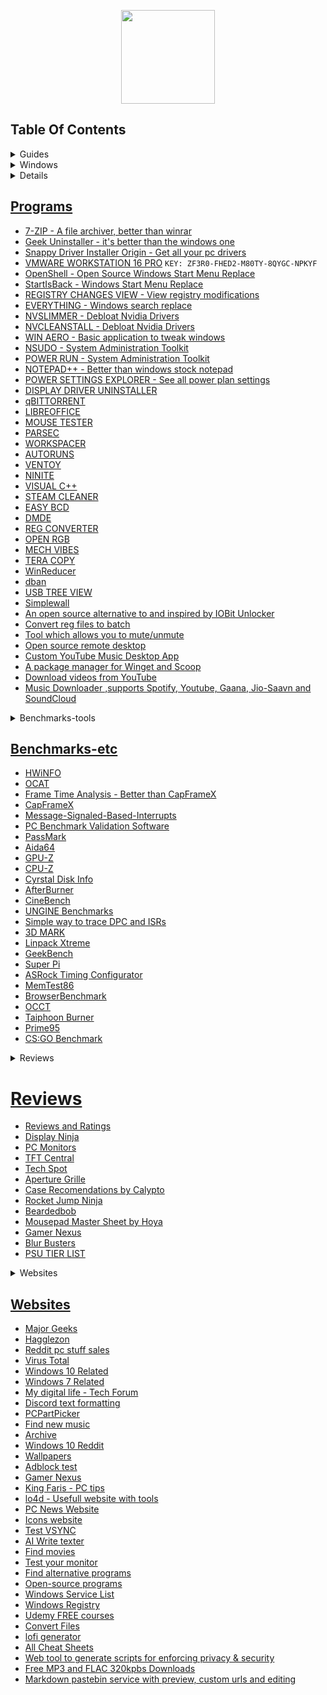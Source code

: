 <p align="center">
  <img style="width:150px;" src="https://cdn.discordapp.com/attachments/556963306259218434/796045315206938634/Logotipo_Final.png" />
</p>

## Table Of Contents

<details>

<summary>Guides</summary>
<br>

<ul>
    <li><a href="https://github.com/amitxv/EVA">EVA - Windows oriented performance, privacy and latency tuning guide</a></li>
    <li><a href="https://docs.google.com/document/d/1c2-lUJq74wuYK1WrA_bIvgb89dUN0sj8-hO3vqmrau4">Latency Guide by Calypto</a></li>
    <li><a href="https://docs.google.com/document/d/14ma-_Os3rNzio85yBemD-YSpF_1z75mZJz1UdzmW8GE">Nvidia GPU Overclock Guide by Cancerogeno</a></li>
    <li><a href="https://blurbusters.com/gsync/gsync101-input-lag-tests-and-settings/">Guide about G-SYNC</a></li>
    <li><a href="https://docs.google.com/document/d/1sZ8ctpR3azpD9GqYz1KXbdCBjJ31eNCY0G4GT3u3sKI">Keb's Windows 7 UEFI Only install guide</a></li>
    <li><a href="https://github.com/integralfx/MemTestHelper/blob/oc-guide/DDR4%20OC%20Guide.md">Ram Overclock Guide</a></li>
    <li><a href="https://djdallmann.github.io/GamingPCSetup/">Timecard Windows Tweaking Guide & Research</a></li>
    <li><a href="https://docs.google.com/document/d/17RLekr2-Z2KwbmkTSvq7QKcoC2UDxcq4yS3IWrLYrfg/">Properly Installing an Nvidia Driver</a></li>
    <li><a href="https://docs.google.com/spreadsheets/d/1Jw3lfH0uRFXMxnFGdpNfRpVvrQN-MVwaE0HSKoj-Xag">Ryzen Grub List by imribiy</a></li>
    <li><a href="https://github.com/DepriFromEarth/hdd-survival-guide">HDD Surival guide by Depri</a></li>
    <li><a href="https://www.computerworld.com/article/3199077/windows-10-a-guide-to-the-updates.html">Windows 10: A guide to the updates</a></li>
</ul>  

  </details>


<details>

<summary>Windows</summary>
<br>

  <ul>
    <li><a href="https://www.microsoft.com/en-us/software-download">Windows Official ISO Website</a></li>
    <li><a href="https://windowsaddict.ml/readme-genuine-installation-media.html">Genuine Installation Media</a></li>
    <li><a href="https://www.heidoc.net/joomla/technology-science/microsoft/67-microsoft-windows-iso-download-tool">HEIDOC</a></li>
    <li><a href="https://tb.rg-adguard.net/public.php">TECH BENCH</a></li>
    <li><a href="https://the-eye.eu/public/MSDN/">THE EYE</a></li>
    <li><a href="https://www.majorgeeks.com/files/details/universal_mediacreationtool.html">UNIVERSAL MEDIA CREATION TOOL</a></li>
    <li><a href="https://uup.rg-adguard.net/">UNIFIED UPDATE PLATFORM</li>
    <li><a href="https://uupdump.net/">DUMP</li>
    <li><a href="https://docs.google.com/spreadsheets/d/14-D4tIlFp9APP0OOvQBRXvfLOYC447UygywenX5LXfo">KICH HOAT BAN QUYEN</li>
    <li><a href="https://forums.guru3d.com/threads/microsoft-windows-iso-download-tool.407691/">MICROSOFT WINDOWS ISO DOWNLOAD TOOL</li>
    <li><a href="https://digitalrivermirror.com/">DIGITAL RIVER - FOR WINDOWS 7</a></li>
    <li><a href="https://github.com/pbatard/Fido">FIDO - RETAIL WINDOWS ISO DOWNLOAD SCRIPT</li>
    <li><a href="https://isofiles.bd581e55.workers.dev/">UNTOUCHED WINDOWS ISOS 1</li>
    <li><a href="https://soft.uclv.edu.cu/Microsoft/">UNTOUCHED WINDOWS ISOS 2</li>
    <li><a href="https://files.dog/MSDN/">UNTOUCHED WINDOWS ISOS 3</li>
    <li><a href="https://files.rg-adguard.net/version/f0bd8307-d897-ef77-dbd6-216fefbe94c5?lang=en-us">WINDOWS HASH CHECK</li>
    <li><a href="https://www.heidoc.net/php/myvsdump.php">WINDOWS HASH CHECK 2</li>
    <li><a href="https://msdn.su/downloads/operating-systems">WINDOWS HASH CHECK 3</li>
    <li><a href="https://genuine-iso-verifier.weebly.com">WINDOWS HASH CHECK 4</li>
    <li><a href="https://ameliorated.info">Debloated windows 10 and open source</li>
    <li><a href="https://atlasos.net/">AtlasOS - Open Source Windows version designed for gamers. </li>
    <li><a href="https://www.allkeyshop.com/blog/catalogue/search-windows/">Buy Windows Keys</a></li>
    <li><a href="https://github.com/kkkgo/KMS_VL_ALL">Activate windows for free 1</li>
    <li><a href="https://github.com/massgravel/Microsoft-Activation-Scripts">Activate windows for free 2</li>
    <li><a href=""></li>
    
</ul>  
 
  </details>
  
  
  
<details>

<summary>Programs</summary>
<br>

 <ul>
    <li><a href=""></li>
    <li><a href=""></li>
    <li><a href=""></li>
    <li><a href=""></li>
    <li><a href=""></li>
    <li><a href=""></li>
    <li><a href=""></li>
    <li><a href=""></li>
    <li><a href=""></li>
    <li><a href=""></li>
    <li><a href=""></li>
    <li><a href=""></li>
    <li><a href=""></li>
    <li><a href=""></li>
    <li><a href=""></li>
    <li><a href=""></li>
    <li><a href=""></li>
    <li><a href=""></li>
    <li><a href=""></li>
    <li><a href=""></li>
    
  </ul>


</details>


## Programs

- [7-ZIP - A file archiver, better than winrar](https://www.7-zip.org/)
- [Geek Uninstaller - it's better than the windows one](https://geekuninstaller.com/)
- [Snappy Driver Installer Origin - Get all your pc drivers](https://www.snappy-driver-installer.org/)
- [VMWARE WORKSTATION 16 PRO](https://www.vmware.com/products/workstation-pro/workstation-pro-evaluation.html)  `KEY: ZF3R0-FHED2-M80TY-8QYGC-NPKYF`
- [OpenShell - Open Source Windows Start Menu Replace](https://github.com/Open-Shell/Open-Shell-Menu)
- [StartIsBack - Windows Start Menu Replace](https://www.startisback.com/)
- [REGISTRY CHANGES VIEW - View registry modifications](https://www.nirsoft.net/utils/registry_changes_view.html/)
- [EVERYTHING - Windows search replace](https://www.voidtools.com/)
- [NVSLIMMER - Debloat Nvidia Drivers](https://forums.guru3d.com/threads/nvslimmer-nvidia-driver-slimming-utility.423072/)
- [NVCLEANSTALL - Debloat Nvidia Drivers](https://www.techpowerup.com/download/techpowerup-nvcleanstall)
- [WIN AERO - Basic application to tweak windows](https://winaero.com/)
- [NSUDO - System Administration Toolkit](https://github.com/M2Team/NSudo)
- [POWER RUN - System Administration Toolkit](https://www.sordum.org/9416/powerrun-v1-4-run-with-highest-privileges/)
- [NOTEPAD++ - Better than windows stock notepad](https://notepad-plus-plus.org/downloads/)
- [POWER SETTINGS EXPLORER - See all power plan settings](https://forums.guru3d.com/threads/windows-power-plan-settings-explorer-utility.416058/)
- [DISPLAY DRIVER UNINSTALLER](https://www.wagnardsoft.com/display-driver-uninstaller-ddu-)
- [qBITTORRENT](https://www.qbittorrent.org/download.php)
- [LIBREOFFICE](https://www.libreoffice.org/)
- [MOUSE TESTER](https://www.overclock.net/threads/mousetester-software-reloaded.1590569/)
- [PARSEC](https://parsec.app/)
- [WORKSPACER](https://www.workspacer.org/)
- [AUTORUNS](https://docs.microsoft.com/en-us/sysinternals/downloads/autoruns)
- [VENTOY](https://github.com/ventoy/Ventoy)
- [NINITE](https://ninite.com/)
- [VISUAL C++](https://github.com/abbodi1406/vcredist)
- [STEAM CLEANER](https://github.com/Codeusa/SteamCleaner)
- [EASY BCD](https://www.majorgeeks.com/files/details/easybcd.html)
- [DMDE](https://dmde.com/)
- [REG CONVERTER](https://www.sordum.org/8478/reg-converter-v1-2/)
- [OPEN RGB](https://gitlab.com/CalcProgrammer1/OpenRGB)
- [MECH VIBES](https://mechvibes.com/download/)
- [TERA COPY](https://www.codesector.com/teracopy)
- [WinReducer](https://www.winreducer.net/)
- [dban](https://dban.org/)
- [USB TREE VIEW](https://www.uwe-sieber.de/usbtreeview_e.html)
- [Simplewall](https://github.com/henrypp/simplewall)
- [An open source alternative to and inspired by IOBit Unlocker](https://github.com/demberto/EzUnlock)
- [Convert reg files to batch](https://www.majorgeeks.com/files/details/reg_converter.html)
- [Tool which allows you to mute/unmute](https://github.com/iXab3r/MicSwitch)
- [Open source remote desktop](https://rustdesk.com/)
- [Custom YouTube Music Desktop App](https://th-ch.github.io/youtube-music/)
- [A package manager for Winget and Scoop](https://github.com/martinet101/WingetUI) 
- [Download videos from YouTube](https://github.com/yt-dlp/yt-dlp)
- [Music Downloader ,supports Spotify, Youtube, Gaana, Jio-Saavn and SoundCloud](https://github.com/Shabinder/SpotiFlyer)

<details>

<summary>Benchmarks-tools</summary>
<br>

 <ul>
    <li><a href=""></li>
    <li><a href=""></li>
    <li><a href=""></li>
    <li><a href=""></li>
    <li><a href=""></li>
    <li><a href=""></li>
    <li><a href=""></li>
    <li><a href=""></li>
    <li><a href=""></li>
    <li><a href=""></li>
    <li><a href=""></li>
    <li><a href=""></li>
    <li><a href=""></li>
    <li><a href=""></li>
    <li><a href=""></li>
    <li><a href=""></li>
    <li><a href=""></li>
    <li><a href=""></li>
    <li><a href=""></li>
    <li><a href=""></li>
    
  </ul>


</details>

## Benchmarks-etc

- [HWiNFO](https://www.hwinfo.com/)
- [OCAT](https://gpuopen.com/ocat/)
- [Frame Time Analysis - Better than CapFrameX](https://boringboredom.github.io/Frame-Time-Analysis/)
- [CapFrameX](https://github.com/CXWorld/CapFrameX)
- [Message-Signaled-Based-Interrupts](https://forums.guru3d.com/threads/windows-line-based-vs-message-signaled-based-interrupts-msi-tool.378044/)
- [PC Benchmark Validation Software](https://benchmate.org/)
- [PassMark](https://www.passmark.com/products/performancetest)
- [Aida64](https://www.aida64.com/)
- [GPU-Z](https://www.techpowerup.com/gpuz/)
- [CPU-Z](https://www.cpuid.com/softwares/cpu-z.html)
- [Cyrstal Disk Info](https://crystalmark.info/en/software/crystaldiskinfo)
- [AfterBurner](https://www.msi.com/Landing/afterburner/graphics-cards)
- [CineBench](https://www.maxon.net/en/cinebench)
- [UNGINE Benchmarks](https://benchmark.unigine.com/)
- [Simple way to trace DPC and ISRs](https://forums.guru3d.com/threads/simple-way-to-trace-dpcs-and-isrs.423884/)
- [3D MARK](https://store.steampowered.com/app/223850/3DMark)
- [Linpack Xtreme](https://www.techpowerup.com/download/linpack-xtreme/)
- [GeekBench](https://www.geekbench.com/index.html)
- [Super Pi](https://www.techpowerup.com/download/super-pi/)
- [ASRock Timing Configurator](https://download.asrock.com/Utility/Formula/TimingConfigurator(v4.0.4).zip)
- [MemTest86](https://www.memtest86.com/)
- [BrowserBenchmark](https://browserbench.org/)
- [OCCT](https://www.ocbase.com/)
- [Taiphoon Burner](http://www.softnology.biz/files.html)
- [Prime95](https://prime95.en.lo4d.com/windows)
- [CS:GO Benchmark](https://github.com/samisalreadytaken/csgo-benchmark)


<details>

<summary>Reviews</summary>
<br>

 <ul>
    <li><a href=""></li>
    <li><a href=""></li>
    <li><a href=""></li>
    <li><a href=""></li>
    <li><a href=""></li>
    <li><a href=""></li>
    <li><a href=""></li>
    <li><a href=""></li>
    <li><a href=""></li>
    <li><a href=""></li>
    <li><a href=""></li>
    <li><a href=""></li>
    <li><a href=""></li>
    <li><a href=""></li>
    <li><a href=""></li>
    <li><a href=""></li>
    <li><a href=""></li>
    <li><a href=""></li>
    <li><a href=""></li>
    <li><a href=""></li>
    
  </ul>


</details>


# Reviews

- [Reviews and Ratings](https://www.rtings.com/)
- [Display Ninja](https://www.displayninja.com/)
- [PC Monitors](https://pcmonitors.info/)
- [TFT Central](https://www.tftcentral.co.uk/)
- [Tech Spot](https://www.techspot.com/)
- [Aperture Grille](https://www.aperturegrille.com/)
- [Case Recomendations by Calypto](https://docs.google.com/spreadsheets/d/14Kt2cAn8a7j2sGXiPGt4GcxpR3RXVcDAx9R5c2M8680)
- [Rocket Jump Ninja](https://www.rocketjumpninja.com/)
- [Beardedbob](https://www.beardedbob.com/)
- [Mousepad Master Sheet by Hoya](https://docs.google.com/spreadsheets/d/1RAnmZxDNduaGV8kB-GCvZ0MO6d9-0j9jmrU2f8dp0Ww)
- [Gamer Nexus](https://www.gamersnexus.net/)
- [Blur Busters](https://blurbusters.com/)
- [PSU TIER LIST](https://cultists.network/140/psu-tier-list/)

<details>

<summary>Websites</summary>
<br>

 <ul>
    <li><a href=""></li>
    <li><a href=""></li>
    <li><a href=""></li>
    <li><a href=""></li>
    <li><a href=""></li>
    <li><a href=""></li>
    <li><a href=""></li>
    <li><a href=""></li>
    <li><a href=""></li>
    <li><a href=""></li>
    <li><a href=""></li>
    <li><a href=""></li>
    <li><a href=""></li>
    <li><a href=""></li>
    <li><a href=""></li>
    <li><a href=""></li>
    <li><a href=""></li>
    <li><a href=""></li>
    <li><a href=""></li>
    <li><a href=""></li>
    
  </ul>


</details>

## Websites

- [Major Geeks](https://www.majorgeeks.com/)
- [Hagglezon](https://www.hagglezon.com/)
- [Reddit pc stuff sales](https://www.reddit.com/r/buildapcsales/)
- [Virus Total](https://www.virustotal.com/gui/home/upload)
- [Windows 10 Related](https://www.tenforums.com/)
- [Windows 7 Related](https://www.sevenforums.com/)
- [My digital life - Tech Forum](https://forums.mydigitallife.net/)
- [Discord text formatting](https://www.writebots.com/discord-text-formatting)
- [PCPartPicker](https://pcpartpicker.com/)
- [Find new music](https://everynoise.com/)
- [Archive](https://archive.org/)
- [Windows 10 Reddit](https://www.reddit.com/r/Windows10/)
- [Wallpapers](https://wallhaven.cc/)
- [Adblock test](https://adblock-tester.com/)
- [Gamer Nexus](https://www.gamersnexus.net/)
- [King Faris - PC tips](https://kingfaris.co.uk/)
- [lo4d - Usefull website with tools](https://www.lo4d.com/)
- [PC News Website](https://www.tweaktown.com/)
- [Icons website](https://tell.wtf/)
- [Test VSYNC](https://www.vsynctester.com/)
- [AI Write texter](https://shortlyai.com/)
- [Find movies](https://agoodmovietowatch.com/)
- [Test your monitor](https://www.monitortests.com/)
- [Find alternative programs](https://alternativeto.net/)
- [Open-source programs](https://sourceforge.net/)
- [Windows Service List](http://batcmd.com/windows/10/services/)
- [Windows Registry](https://admx.help/)
- [Udemy FREE courses](https://udemyfreecourses.org/)
- [Convert Files](https://tinywow.com/)
- [lofi generator](https://lofigenerator.com/) 
- [All Cheat Sheets](https://overapi.com/)
- [Web tool to generate scripts for enforcing privacy & security](https://privacy.sexy/)
- [Free MP3 and FLAC 320kpbs Downloads](https://free-mp3-download.net/)
- [Markdown pastebin service with preview, custom urls and editing](https://rentry.co/)
